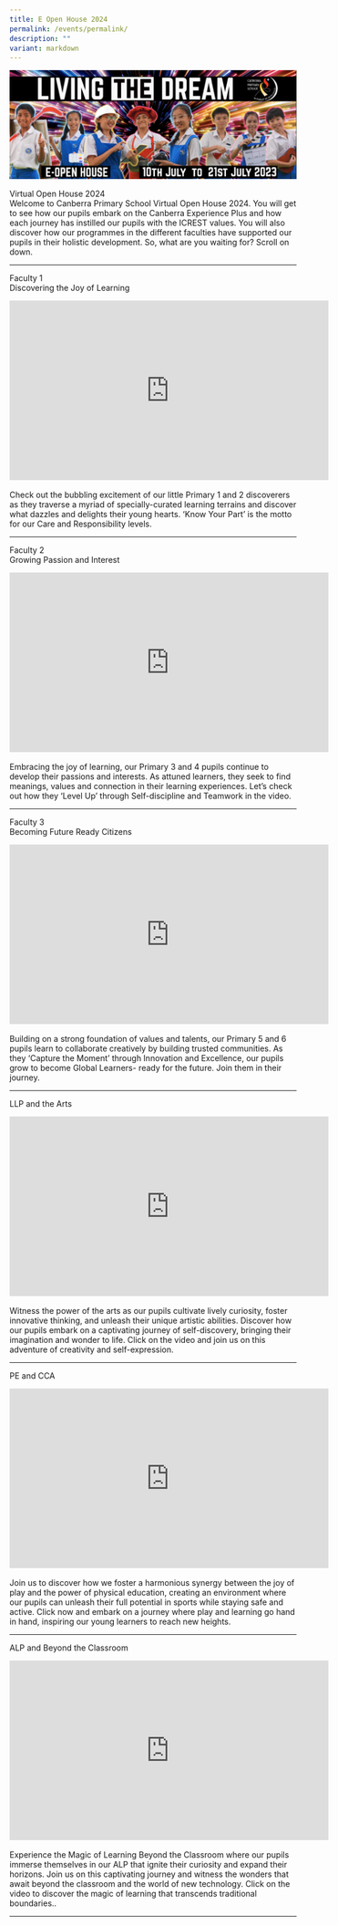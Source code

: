 ```yaml
---
title: E Open House 2024
permalink: /events/permalink/
description: ""
variant: markdown
---
```

![](/images/living%20the%20dream.png)

Virtual Open House 2024<br>
Welcome to Canberra Primary School Virtual Open House 2024. You
will get to see how our pupils embark on the Canberra Experience Plus
and how each journey has instilled our pupils with the ICREST values.
You will also discover how our programmes in the different faculties
have supported our pupils in their holistic development. So, what are
you waiting for? Scroll on down.<br>
<hr>

Faculty 1<br>
Discovering the Joy of Learning

<iframe allowfullscreen="" allow="accelerometer; autoplay; clipboard-write; encrypted-media; gyroscope; picture-in-picture; web-share" frameborder="0" title="YouTube video player" src="https://www.youtube.com/embed/k1D_OSpafis?si=qB9M_fJGe_Obn8at" height="315" width="560"></iframe>

Check out the bubbling excitement of our little Primary 1 and 2 discoverers as they traverse a myriad of specially-curated learning terrains and discover what dazzles and delights their young hearts. ‘Know Your Part’ is the motto for our Care and Responsibility levels.<br>
<hr>

Faculty 2 <br>
Growing Passion and Interest

<iframe allowfullscreen="" allow="accelerometer; autoplay; clipboard-write; encrypted-media; gyroscope; picture-in-picture; web-share" frameborder="0" title="YouTube video player" src="https://www.youtube.com/embed/SUnFGty8y60?si=R7b73uBgrqFTQeJ6" height="315" width="560"></iframe>

Embracing the joy of learning, our Primary 3 and 4 pupils continue to develop their passions and interests. As attuned learners, they seek to find meanings, values and connection in their learning experiences. Let’s check out how they ‘Level Up’ through Self-discipline and Teamwork in the video.<br>
<hr>

Faculty 3<br>
Becoming Future Ready Citizens

<iframe allowfullscreen="" allow="accelerometer; autoplay; clipboard-write; encrypted-media; gyroscope; picture-in-picture; web-share" frameborder="0" title="YouTube video player" src="https://www.youtube.com/embed/kTl28G3bWcA?si=_fYJVwHTN8PBYmkz" height="315" width="560"></iframe>

Building on a strong foundation of values and talents, our Primary 5 and 6 pupils learn to collaborate creatively by building trusted communities. As they ‘Capture the Moment’ through Innovation and Excellence, our pupils grow to become Global Learners- ready for the future. Join them in their journey.<br>
<hr>

LLP and the Arts

<iframe allowfullscreen="" allow="accelerometer; autoplay; clipboard-write; encrypted-media; gyroscope; picture-in-picture; web-share" frameborder="0" title="YouTube video player" src="https://www.youtube.com/embed/M6NumC0lrfA?si=sQy4MzeBhKnD-gv2" height="315" width="560"></iframe>

Witness the power of the arts as our pupils cultivate lively curiosity, foster innovative thinking, and unleash their unique artistic abilities. Discover how our pupils embark on a captivating journey of self-discovery, bringing their imagination and wonder to life. Click on the video and join us on this adventure of creativity and self-expression.<br>
<hr>

PE and CCA

<iframe allowfullscreen="" allow="accelerometer; autoplay; clipboard-write; encrypted-media; gyroscope; picture-in-picture; web-share" frameborder="0" title="YouTube video player" src="https://www.youtube.com/embed/54t8OA5rhX0?si=GhsWhKMKFzOgTVdY" height="315" width="560"></iframe>

Join us to discover how we foster a harmonious synergy between the joy of play and the power of physical education, creating an environment where our pupils can unleash their full potential in sports while staying safe and active. Click now and embark on a journey where play and learning go hand in hand, inspiring our young learners to reach new heights.<br>
<hr>

ALP and Beyond the Classroom

<iframe allowfullscreen="" allow="accelerometer; autoplay; clipboard-write; encrypted-media; gyroscope; picture-in-picture; web-share" frameborder="0" title="YouTube video player" src="https://www.youtube.com/embed/cMU2rBuG64I?si=smGKsvyqpCR_aXsC" height="315" width="560"></iframe>

Experience the Magic of Learning Beyond the Classroom where our
pupils immerse themselves in our ALP that ignite their curiosity and
expand their horizons. Join us on this captivating journey and witness
the wonders that await beyond the classroom and the world of new
technology. Click on the video to discover the magic of learning that
transcends traditional boundaries..<br>
<hr>